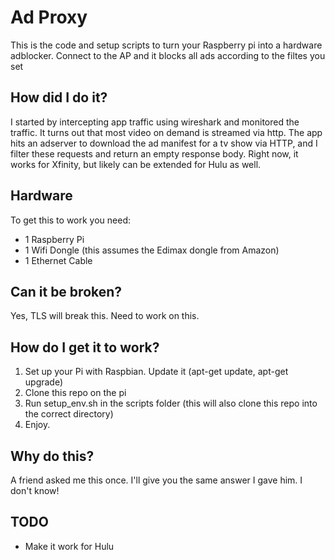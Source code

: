# Ad Proxy

This is the code and setup scripts to turn your Raspberry pi into a hardware adblocker. Connect to the AP and it blocks all ads according to the filtes you set

## How did I do it?

I started by intercepting app traffic using wireshark and monitored the traffic. It turns out that most video on demand is streamed via http.
The app hits an adserver to download the ad manifest for a tv show via HTTP, and I filter these requests and return an empty response body.
Right now, it works for Xfinity, but likely can be extended for Hulu as well.

## Hardware
To get this to work you need:
* 1 Raspberry Pi
* 1 Wifi Dongle (this assumes the Edimax dongle from Amazon)
* 1 Ethernet Cable

## Can it be broken?

Yes, TLS will break this. Need to work on this.

## How do I get it to work?

1. Set up your Pi with Raspbian. Update it (apt-get update, apt-get upgrade)
2. Clone this repo on the pi
3. Run setup\_env.sh in the scripts folder (this will also clone this repo into the correct directory)
4. Enjoy.

## Why do this?

A friend asked me this once. I'll give you the same answer I gave him. I don't know!

## TODO

* Make it work for Hulu
